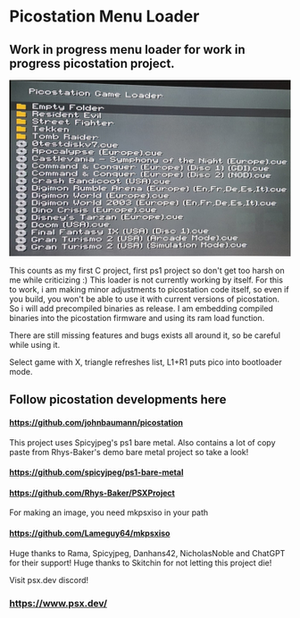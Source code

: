 # Picostation Menu Loader

## Work in progress menu loader for work in progress picostation project.

<img alt="loader" src="loader.jpg" width="600" />

This counts as my first C project, first ps1 project so don't get too harsh on me while criticizing :)
This loader is not currently working by itself. For this to work, i am making minor adjustments to picostation code itself, so even if you build, you won't be able to use it with current versions of picostation. So i will add precompiled binaries as release. I am embedding compiled binaries into the picostation firmware and using its ram load function.

There are still missing features and bugs exists all around it, so be careful while using it.

Select game with X, triangle refreshes list, L1+R1 puts pico into bootloader mode.


## Follow picostation developments here
#### https://github.com/johnbaumann/picostation

This project uses Spicyjpeg's ps1 bare metal. Also contains a lot of copy paste from Rhys-Baker's demo bare metal project so take a look!

#### https://github.com/spicyjpeg/ps1-bare-metal
#### https://github.com/Rhys-Baker/PSXProject

For making an image, you need mkpsxiso in your path
#### https://github.com/Lameguy64/mkpsxiso

Huge thanks to Rama, Spicyjpeg, Danhans42, NicholasNoble and ChatGPT for their support!
Huge thanks to Skitchin for not letting this project die!

Visit psx.dev discord!
### https://www.psx.dev/

